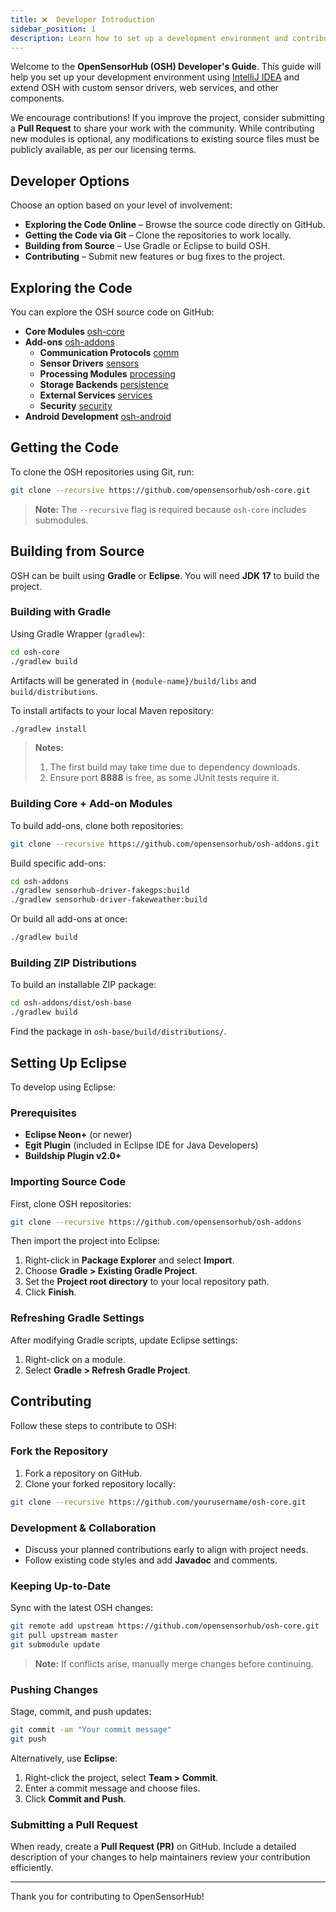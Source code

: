 ```yaml
---
title: ❌  Developer Introduction
sidebar_position: 1
description: Learn how to set up a development environment and contribute to OpenSensorHub (OSH).
---
```


Welcome to the **OpenSensorHub (OSH) Developer's Guide**. This guide will help you set up your development environment using [IntelliJ IDEA](https://www.jetbrains.com/idea/) and extend OSH with custom sensor drivers, web services, and other components.

We encourage contributions! If you improve the project, consider submitting a **Pull Request** to share your work with the community. While contributing new modules is optional, any modifications to existing source files must be publicly available, as per our licensing terms.



## Developer Options
Choose an option based on your level of involvement:

- **Exploring the Code Online** – Browse the source code directly on GitHub.
- **Getting the Code via Git** – Clone the repositories to work locally.
- **Building from Source** – Use Gradle or Eclipse to build OSH.
- **Contributing** – Submit new features or bug fixes to the project.


## Exploring the Code
You can explore the OSH source code on GitHub:

- **Core Modules** [osh-core](https://github.com/opensensorhub/osh-core)
- **Add-ons** [osh-addons](https://github.com/opensensorhub/osh-addons)
  - **Communication Protocols** [comm](https://github.com/opensensorhub/osh-addons/tree/master/comm)
  - **Sensor Drivers**  [sensors](https://github.com/opensensorhub/osh-addons/tree/master/sensors)
  - **Processing Modules** [processing](https://github.com/opensensorhub/osh-addons/tree/master/processing)
  - **Storage Backends** [persistence](https://github.com/opensensorhub/osh-addons/tree/master/persistence)
  - **External Services** [services](https://github.com/opensensorhub/osh-addons/tree/master/services)
  - **Security** [security](https://github.com/opensensorhub/osh-addons/tree/master/security)
- **Android Development** [osh-android](https://github.com/opensensorhub/osh-android)


## Getting the Code
To clone the OSH repositories using Git, run:

```sh
git clone --recursive https://github.com/opensensorhub/osh-core.git
```

> **Note:** The `--recursive` flag is required because `osh-core` includes submodules.

## Building from Source
OSH can be built using **Gradle** or **Eclipse**. You will need **JDK 17** to build the project.

### Building with Gradle
Using Gradle Wrapper (`gradlew`):

```sh
cd osh-core
./gradlew build
```

Artifacts will be generated in `{module-name}/build/libs` and `build/distributions`.

To install artifacts to your local Maven repository:

```sh
./gradlew install
```


> **Notes:**
> 1. The first build may take time due to dependency downloads.
> 2. Ensure port **8888** is free, as some JUnit tests require it.

### Building Core + Add-on Modules
To build add-ons, clone both repositories:

```sh
git clone --recursive https://github.com/opensensorhub/osh-addons.git
```

Build specific add-ons:

```sh
cd osh-addons
./gradlew sensorhub-driver-fakegps:build
./gradlew sensorhub-driver-fakeweather:build
```

Or build all add-ons at once:

```sh
./gradlew build
```

### Building ZIP Distributions
To build an installable ZIP package:

```sh
cd osh-addons/dist/osh-base
./gradlew build
```

Find the package in `osh-base/build/distributions/`.

## Setting Up Eclipse
To develop using Eclipse:

### Prerequisites
- **Eclipse Neon+** (or newer)
- **Egit Plugin** (included in Eclipse IDE for Java Developers)
- **Buildship Plugin v2.0+**

### Importing Source Code
First, clone OSH repositories:

```sh
git clone --recursive https://github.com/opensensorhub/osh-addons
```

Then import the project into Eclipse:

1. Right-click in **Package Explorer** and select **Import**.
2. Choose **Gradle > Existing Gradle Project**.
3. Set the **Project root directory** to your local repository path.
4. Click **Finish**.

### Refreshing Gradle Settings
After modifying Gradle scripts, update Eclipse settings:

1. Right-click on a module.
2. Select **Gradle > Refresh Gradle Project**.

## Contributing
Follow these steps to contribute to OSH:

### Fork the Repository
1. Fork a repository on GitHub.
2. Clone your forked repository locally:

```sh
git clone --recursive https://github.com/yourusername/osh-core.git
```

### Development & Collaboration
- Discuss your planned contributions early to align with project needs.
- Follow existing code styles and add **Javadoc** and comments.

### Keeping Up-to-Date
Sync with the latest OSH changes:

```sh
git remote add upstream https://github.com/opensensorhub/osh-core.git
git pull upstream master
git submodule update
```

> **Note:** If conflicts arise, manually merge changes before continuing.

### Pushing Changes
Stage, commit, and push updates:

```sh
git commit -am "Your commit message"
git push
```

Alternatively, use **Eclipse**:

1. Right-click the project, select **Team > Commit**.
2. Enter a commit message and choose files.
3. Click **Commit and Push**.

### Submitting a Pull Request
When ready, create a **Pull Request (PR)** on GitHub. Include a detailed description of your changes to help maintainers review your contribution efficiently.

---

Thank you for contributing to OpenSensorHub!